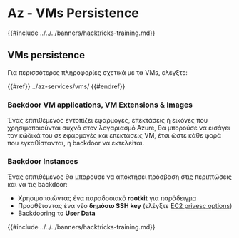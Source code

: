 # Az - VMs Persistence

{{#include ../../../banners/hacktricks-training.md}}

## VMs persistence

Για περισσότερες πληροφορίες σχετικά με τα VMs, ελέγξτε:

{{#ref}}
../az-services/vms/
{{#endref}}

### Backdoor VM applications, VM Extensions & Images <a href="#backdoor-instances" id="backdoor-instances"></a>

Ένας επιτιθέμενος εντοπίζει εφαρμογές, επεκτάσεις ή εικόνες που χρησιμοποιούνται συχνά στον λογαριασμό Azure, θα μπορούσε να εισάγει τον κώδικά του σε εφαρμογές και επεκτάσεις VM, έτσι ώστε κάθε φορά που εγκαθίστανται, η backdoor να εκτελείται.

### Backdoor Instances <a href="#backdoor-instances" id="backdoor-instances"></a>

Ένας επιτιθέμενος θα μπορούσε να αποκτήσει πρόσβαση στις περιπτώσεις και να τις backdoor:

- Χρησιμοποιώντας ένα παραδοσιακό **rootkit** για παράδειγμα
- Προσθέτοντας ένα νέο **δημόσιο SSH key** (ελέγξτε [EC2 privesc options](https://cloud.hacktricks.xyz/pentesting-cloud/aws-security/aws-privilege-escalation/aws-ec2-privesc))
- Backdooring το **User Data**

{{#include ../../../banners/hacktricks-training.md}}
